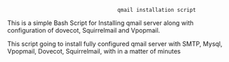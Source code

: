                                        qmail installation script

This is a simple Bash Script for Installing qmail server along with configuration of dovecot, Squirrelmail and Vpopmail.

This script going to install fully configured qmail server with SMTP, Mysql, Vpopmail, Dovecot,  Squirrelmail, with in a matter of minutes


